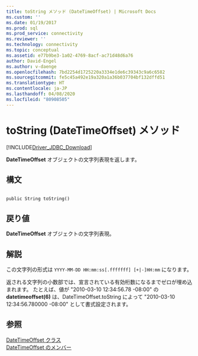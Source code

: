 ```yaml
---
title: toString メソッド (DateTimeOffset) | Microsoft Docs
ms.custom: ''
ms.date: 01/19/2017
ms.prod: sql
ms.prod_service: connectivity
ms.reviewer: ''
ms.technology: connectivity
ms.topic: conceptual
ms.assetid: e77b9be3-1a02-4769-8acf-ac71d48d6a76
author: David-Engel
ms.author: v-daenge
ms.openlocfilehash: 7bd2254d1725220a3334e1de6c39343c9a6c6582
ms.sourcegitcommit: fe5c45a492e19a320a1a36b037704bf132dffd51
ms.translationtype: HT
ms.contentlocale: ja-JP
ms.lasthandoff: 04/08/2020
ms.locfileid: "80908505"
---
```

# <a name="tostring-method-datetimeoffset"></a>toString (DateTimeOffset) メソッド
[!INCLUDE[Driver_JDBC_Download](../../../includes/driver_jdbc_download.md)]

  **DateTimeOffset** オブジェクトの文字列表現を返します。  
  
## <a name="syntax"></a>構文  
  
```  
  
public String toString()  
```  
  
## <a name="return-value"></a>戻り値  
 **DateTimeOffset** オブジェクトの文字列表現。  
  
## <a name="remarks"></a>解説  
 この文字列の形式は `YYYY-MM-DD HH:mm:ss[.fffffff] [+|-]HH:mm` になります。  
  
 返される文字列の小数部では、宣言されている有効桁数になるまでゼロが埋め込まれます。 たとえば、値が "2010-03-10 12:34:56.78 -08:00" の **datetimeoffset(6)** は、DateTimeOffset.toString によって "2010-03-10 12:34:56.780000 -08:00" として書式設定されます。  
  
## <a name="see-also"></a>参照  
 [DateTimeOffset クラス](../../../connect/jdbc/reference/datetimeoffset-class.md)   
 [DateTimeOffset のメンバー](../../../connect/jdbc/reference/datetimeoffset-members.md)  
  
  
